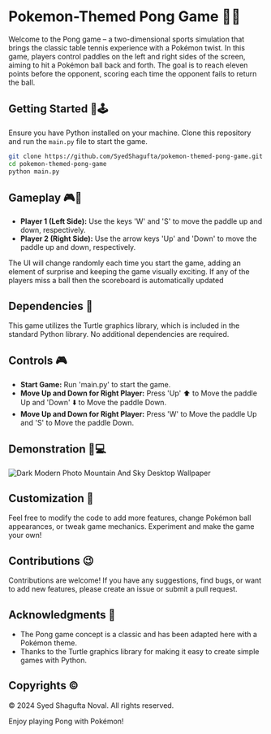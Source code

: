 # Pokemon-Themed Pong Game 🎯🐲

Welcome to the Pong game – a two-dimensional sports simulation that brings the classic table tennis experience with a Pokémon twist. In this game, players control paddles on the left and right sides of the screen, aiming to hit a Pokémon ball back and forth. The goal is to reach eleven points before the opponent, scoring each time the opponent fails to return the ball.

## Getting Started 🫵🕹️

Ensure you have Python installed on your machine. Clone this repository and run the `main.py` file to start the game.

```bash
git clone https://github.com/SyedShagufta/pokemon-themed-pong-game.git
cd pokemon-themed-pong-game
python main.py
```

## Gameplay 🎮🏓

- **Player 1 (Left Side):** Use the keys 'W' and 'S' to move the paddle up and down, respectively.
- **Player 2 (Right Side):** Use the arrow keys 'Up' and 'Down' to move the paddle up and down, respectively.

The UI will change randomly each time you start the game, adding an element of surprise and keeping the game visually exciting.
If any of the players miss a ball then the scoreboard is automatically updated

## Dependencies 💪

This game utilizes the Turtle graphics library, which is included in the standard Python library. No additional dependencies are required.

## Controls 🎮

- **Start Game:** Run 'main.py' to start the game.
- **Move Up and Down for Right Player:** Press 'Up' ⬆️ to Move the paddle Up and 'Down' ⬇️ to Move the paddle Down.
- **Move Up and Down for Right Player:** Press 'W' to Move the paddle Up and 'S'  to Move the paddle Down.

## Demonstration 🤺💻

![Dark Modern Photo Mountain And Sky Desktop Wallpaper](https://github.com/SyedShagufta/pokemon-themed-pong-game/assets/62433926/7bbd2638-97d9-416c-a5c8-cae8f140264f)


## Customization 🦄

Feel free to modify the code to add more features, change Pokémon ball appearances, or tweak game mechanics. Experiment and make the game your own!

## Contributions 😉

Contributions are welcome! If you have any suggestions, find bugs, or want to add new features, please create an issue or submit a pull request.

## Acknowledgments 🥇

- The Pong game concept is a classic and has been adapted here with a Pokémon theme.
- Thanks to the Turtle graphics library for making it easy to create simple games with Python.

## Copyrights ©️
© 2024 Syed Shagufta Noval. All rights reserved.

Enjoy playing Pong with Pokémon!
